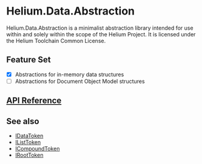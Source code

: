 # Helium.Data.Abstraction

Helium.Data.Abstraction is a minimalist abstraction library intended for use within and solely within the scope of the Helium Project. It is licensed under the Helium Toolchain Common License.

## Feature Set

- [x] Abstractions for in-memory data structures
- [ ] Abstractions for Document Object Model structures

## [API Reference](./reference)

## See also

- [IDataToken](./ref/idatatoken)
- [IListToken](./ref/ilisttoken)
- [ICompoundToken](./ref/icompoundtoken)
- [IRootToken](./ref/iroottoken)